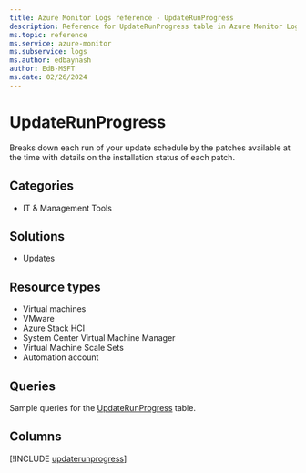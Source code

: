 ```yaml
---
title: Azure Monitor Logs reference - UpdateRunProgress
description: Reference for UpdateRunProgress table in Azure Monitor Logs.
ms.topic: reference
ms.service: azure-monitor
ms.subservice: logs
ms.author: edbaynash
author: EdB-MSFT
ms.date: 02/26/2024
---
```


# UpdateRunProgress

Breaks down each run of your update schedule by the patches available at the time with details on the installation status of each patch.


## Categories

- IT & Management Tools

## Solutions

- Updates

## Resource types

- Virtual machines
- VMware
- Azure Stack HCI
- System Center Virtual Machine Manager
- Virtual Machine Scale Sets
- Automation account

## Queries

 Sample queries for the [UpdateRunProgress](../queries/updaterunprogress.md) table.


## Columns
  
[!INCLUDE [updaterunprogress](.././tables/includes/updaterunprogress-include.md)]
